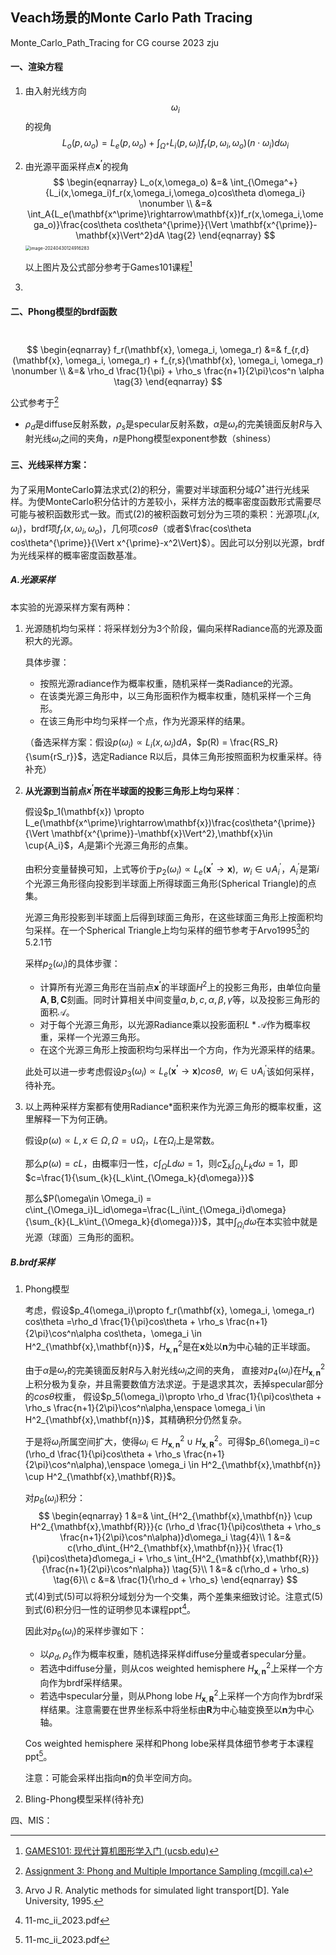 ## Veach场景的Monte Carlo Path Tracing

Monte_Carlo_Path_Tracing for CG course 2023 zju

#### 一、渲染方程

1. 由入射光线方向$$\omega_i$$​的视角
   $$
   L_o(p,\omega_o)=L_e(p,\omega_o)+\int_{\Omega^+}{L_i(p,\omega_i)f_r(p,\omega_i,\omega_o)(n \cdot \omega_i)d\omega_i}\tag{1}
   $$

2. 由光源平面采样点$\mathbf{x^\prime}$的视角
   $$
   \begin{eqnarray} L_o(x,\omega_o) &=& \int_{\Omega^+}{L_i(x,\omega_i)f_r(x,\omega_i,\omega_o)cos\theta d\omega_i} \nonumber \\                                  &=& \int_A{L_e(\mathbf{x^\prime}\rightarrow\mathbf{x})f_r(x,\omega_i,\omega_o)}\frac{cos\theta cos\theta^{\prime}}{\Vert \mathbf{x^{\prime}}-\mathbf{x}\Vert^2}dA \tag{2} \end{eqnarray}
   $$
   <img src="C:\Users\luotong\Desktop\图形学\exp2汇总\image-20240430124916283.png" alt="image-20240430124916283" style="zoom:50%;" />

   以上图片及公式部分参考于Games101课程[^1]

3. 

#### 二、Phong模型的brdf函数

​	
$$
\begin{eqnarray} f_r(\mathbf{x}, \omega_i, \omega_r) &=& f_{r,d}(\mathbf{x}, \omega_i, \omega_r) + f_{r,s}(\mathbf{x}, \omega_i, \omega_r) \nonumber \\ &=& \rho_d \frac{1}{\pi} + \rho_s \frac{n+1}{2\pi}\cos^n \alpha \tag{3} \end{eqnarray}
$$

公式参考于[^2]

- $\rho_d$是diffuse反射系数，$\rho_s$是specular反射系数，$\alpha$是$\omega_r$的完美镜面反射$R$与入射光线$\omega_i$之间的夹角，$n$​是Phong模型exponent参数（shiness）

#### 三、光线采样方案：

为了采用MonteCarlo算法求式$(2)$的积分，需要对半球面积分域$\Omega^+$进行光线采样。为使MonteCarlo积分估计的方差较小，采样方法的概率密度函数形式需要尽可能与被积函数形式一致。而式$(2)$的被积函数可划分为三项的乘积：光源项$L_i(x,\omega_i)$，brdf项$f_r(x,\omega_i,\omega_o)$，几何项$cos\theta$（或者$\frac{cos\theta cos\theta^{\prime}}{\Vert x^{\prime}-x^2\Vert}$​）。因此可以分别以光源，brdf为光线采样的概率密度函数基准。

##### A.光源采样

本实验的光源采样方案有两种：

1. 光源随机均匀采样：将采样划分为3个阶段，偏向采样Radiance高的光源及面积大的光源。

   具体步骤：

   - 按照光源radiance作为概率权重，随机采样一类Radiance的光源。
   - 在该类光源三角形中，以三角形面积作为概率权重，随机采样一个三角形。
   - 在该三角形中均匀采样一个点，作为光源采样的结果。

   （备选采样方案：假设$p(\omega_i) \propto L_i(x,\omega_i)dA$，$p(R) = \frac{RS_R}{\sum{rS_r}}$，选定Radiance R以后，具体三角形按照面积为权重采样。待补充）

2. **从光源到当前点$x^\prime$所在半球面的投影三角形上均匀采样**： 

   假设$p_1(\mathbf{x}) \propto L_e(\mathbf{x^\prime}\rightarrow\mathbf{x})\frac{cos\theta^{\prime}}{\Vert \mathbf{x^{\prime}}-\mathbf{x}\Vert^2},\mathbf{x}\in \cup{A_i}$，$A_i$是第i个光源三角形的点集。

   由积分变量替换可知，上式等价于$p_2(\omega_i)\propto L_e(\mathbf{x^\prime}\rightarrow\mathbf{x}),\enspace w_i\in \cup{A_i^\prime}$，$A_i^\prime$是第$i$个光源三角形径向投影到半球面上所得球面三角形(Spherical Triangle)的点集。

   光源三角形投影到半球面上后得到球面三角形，在这些球面三角形上按面积均匀采样。在一个Spherical Triangle上均匀采样的细节参考于Arvo1995[^3]的5.2.1节

   采样$p_2(\omega_i)$的具体步骤：

   - 计算所有光源三角形在当前点$\mathbf{x^\prime}$的半球面$H^2$上的投影三角形，由单位向量$\mathbf{A},\mathbf{B},\mathbf{C}$刻画。同时计算相关中间变量$a,b,c,\alpha,\beta,\gamma$等，以及投影三角形的面积$\mathcal{A}$。 
   - 对于每个光源三角形，以光源Radiance乘以投影面积$L*\mathcal{A}$​作为概率权重，采样一个光源三角形。
   - 在这个光源三角形上按面积均匀采样出一个方向，作为光源采样的结果。

   此处可以进一步考虑假设$p_3(\omega_i)\propto L_e(\mathbf{x^\prime}\rightarrow\mathbf{x})cos\theta,\enspace w_i\in \cup{A_i^\prime}$该如何采样，待补充。

3. 以上两种采样方案都有使用Radiance*面积来作为光源三角形的概率权重，这里解释一下为何正确。

   假设$p(\omega) \propto L ,x\in\Omega,\Omega = \cup\Omega_i$，$L$在$\Omega_i$上是常数。

   那么$p(\omega) = cL$，由概率归一性，$c\int_\Omega Ld\omega=1$，则$c\sum_{k}{\int_{\Omega_k}{L_kd\omega}} = 1$，即$c=\frac{1}{\sum_{k}{L_k\int_{\Omega_k}{d\omega}}}$

   那么$P(\omega\in \Omega_i) = c\int_{\Omega_i}L_id\omega=\frac{L_i\int_{\Omega_i}d\omega}{\sum_{k}{L_k\int_{\Omega_k}{d\omega}}}$，其中$\int_{\Omega_i}d\omega$在本实验中就是光源（球面）三角形的面积。

##### B.brdf采样

1. Phong模型

   考虑，假设$p_4(\omega_i)\propto f_r(\mathbf{x}, \omega_i, \omega_r) cos\theta =\rho_d \frac{1}{\pi}cos\theta + \rho_s \frac{n+1}{2\pi}\cos^n\alpha cos\theta，\omega_i \in H^2_{\mathbf{x},\mathbf{n}}$，$H^2_{\mathbf{x},\mathbf{n}}$是在$\mathbf{x}$处以$\mathbf{n}$为中心轴的正半球面。

   由于$\alpha$是$\omega_r$的完美镜面反射$R$与入射光线$\omega_i$之间的夹角， 直接对$p_4(\omega_i)$在$H^2_{\mathbf{x},\mathbf{n}}$上积分极为复杂，并且需要数值方法求逆。于是退求其次，丢掉specular部分的$cos\theta$权重， 假设$p_5(\omega_i)\propto \rho_d \frac{1}{\pi}cos\theta + \rho_s \frac{n+1}{2\pi}\cos^n\alpha,\enspace \omega_i \in H^2_{\mathbf{x},\mathbf{n}}$​，其精确积分仍然复杂。

   于是将$\omega_i$所属空间扩大，使得$\omega_i \in H^2_{\mathbf{x},\mathbf{n}} \cup H^2_{\mathbf{x},\mathbf{R}}$。可得$p_6(\omega_i)=c (\rho_d \frac{1}{\pi}cos\theta + \rho_s \frac{n+1}{2\pi}\cos^n\alpha),\enspace \omega_i \in H^2_{\mathbf{x},\mathbf{n}} \cup H^2_{\mathbf{x},\mathbf{R}}$。

   对$p_6(\omega_i)$​积分：
   $$
   \begin{eqnarray}
   1 &=& \int_{H^2_{\mathbf{x},\mathbf{n}} \cup H^2_{\mathbf{x},\mathbf{R}}}{c (\rho_d \frac{1}{\pi}cos\theta + \rho_s \frac{n+1}{2\pi}\cos^n\alpha)}d\omega_i  \tag{4}\\
   1 &=& c(\rho_d\int_{H^2_{\mathbf{x},\mathbf{n}}}{ \frac{1}{\pi}cos\theta}d\omega_i + \rho_s \int_{H^2_{\mathbf{x},\mathbf{R}}}{\frac{n+1}{2\pi}\cos^n\alpha}) \tag{5}\\
   1 &=& c(\rho_d + \rho_s) \tag{6}\\
   c &=& \frac{1}{\rho_d + \rho_s}
   \end{eqnarray}
   $$
   式$(4)$到式$(5)$可以将积分域划分为一个交集，两个差集来细致讨论。注意式$(5)$到式$(6)$​积分归一性的证明参见本课程ppt[^4]。

   因此对$p_6(\omega_i)$的采样步骤如下：

   - 以$\rho_d,\rho_s$作为概率权重，随机选择采样diffuse分量或者specular分量。
   - 若选中diffuse分量，则从cos weighted hemisphere $H^2_{\mathbf{x},\mathbf{n}}$上采样一个方向作为brdf采样结果。
   - 若选中specular分量，则从Phong lobe $H^2_{\mathbf{x},\mathbf{R}}$上采样一个方向作为brdf采样结果。注意需要在世界坐标系中将坐标由$\mathbf{R}$为中心轴变换至以$\mathbf{n}$​为中心轴。

   Cos weighted hemisphere 采样和Phong lobe采样具体细节参考于本课程ppt[^4]。

   注意：可能会采样出指向$\mathbf{n}$的负半空间方向。

2. Bling-Phong模型采样(待补充)

四、MIS：

[^1]: [GAMES101: 现代计算机图形学入门 (ucsb.edu)](https://sites.cs.ucsb.edu/~lingqi/teaching/games101.html)
[^2]: [Assignment 3: Phong and Multiple Importance Sampling (mcgill.ca)](https://www.cim.mcgill.ca/~derek/ecse689_a3.html)
[^3]: Arvo J R. Analytic methods for simulated light transport[D]. Yale University, 1995.
[^4]: 11-mc_ii_2023.pdf
